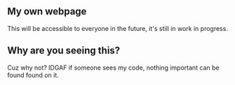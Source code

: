 ## My own webpage
This will be accessible to everyone in the future, it's still in work in progress.

## Why are you seeing this?
Cuz why not? IDGAF if someone sees my code, nothing important can be found found on it.
